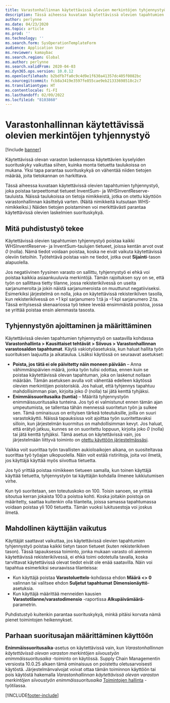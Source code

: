 ```yaml
---
title: Varastonhallinnan käytettävissä olevien merkintöjen tyhjennystyö
description: Tässä aiheessa kuvataan käytettävissä olevien tapahtumien tyhjennystyö, joka auttaa parantamaan järjestelmän suorituskykyä tunnistamalla ja poistamalla aiheeseen liittyviä, mutta tarpeettomia tietueita.
author: perlynne
ms.date: 04/23/2020
ms.topic: article
ms.prod: ''
ms.technology: ''
ms.search.form: SysOperationTemplateForm
audience: Application User
ms.reviewer: kamaybac
ms.search.region: Global
ms.author: perlynne
ms.search.validFrom: 2020-04-03
ms.dyn365.ops.version: 10.0.12
ms.openlocfilehash: b2bdfb7fa0c9c4d9e1f630a41357dc405f0082bc
ms.sourcegitcommit: fcb8a3419e3597fe855cae9eb21333698518c2c7
ms.translationtype: HT
ms.contentlocale: fi-FI
ms.lasthandoff: 02/09/2022
ms.locfileid: "8103860"
---
```

# <a name="warehouse-management-on-hand-entries-cleanup-job"></a>Varastonhallinnan käytettävissä olevien merkintöjen tyhjennystyö

[!include [banner](../includes/banner.md)]

Käytettävissä olevan varaston laskennassa käytettävien kyselyiden suorituskyky vaikuttaa siihen, kuinka monta tietuetta taulukoissa on mukana. Yksi tapa parantaa suorituskykyä on vähentää niiden tietojen määrää, joita tietokannan on harkittava.

Tässä aiheessa kuvataan käytettävissä olevien tapahtumien tyhjennystyö, joka poistaa tarpeettomat tietueet InventSum- ja WHSInventReserve-tauluista. Näissä taulukoissa on tietoja nimikkeistä, jotka on otettu käyttöön varastonhallinnan käsittelyä varten. (Näitä nimikkeitä kutsutaan WHS-nimikkeiksi.) Näiden tietojen poistaminen voi merkittävästi parantaa käytettävissä olevien laskelmien suorituskykyä.

## <a name="what-the-cleanup-job-does"></a>Mitä puhdistustyö tekee

Käytettävissä olevien tapahtumien tyhjennystyö poistaa kaikki WHSInventReserve- ja InventSum-taulujen tietueet, joissa kentän arvot ovat *0* (nolla). Nämä tiedot voidaan poistaa, koska ne eivät vaikuta käytettävissä oleviin tietoihin. Työtehtävä poistaa vain ne tiedot, jotka ovat **Sijainti**-tason alapuolella.

Jos negatiivinen fyysinen varasto on sallittu, tyhjennystyö ei ehkä voi poistaa kaikkia asiaankuuluvia merkintöjä. Tämän rajoituksen syy on se, että työn on sallittava tietty tilanne, jossa rekisterikilvessä on useita sarjanumeroita ja jokin näistä sarjanumeroista on muuttunut negatiiviseksi. Esimerkiksi järjestelmä on nolla, joka on käytettävissä rekisterikilven tasolla, kun rekisterikilvessä on +1 kpl sarjanumero 1:tä ja –1 kpl sarjanumero 2:ta. Tässä erityisessä skenaariossa työ tekee leveää ensimmäistä poistoa, jossa se yrittää poistaa ensin alemmasta tasosta.

## <a name="schedule-and-configure-the-cleanup-job"></a>Tyhjennystyön ajoittaminen ja määrittäminen

Käytettävissä olevien tapahtumien tyhjennystyö on saatavilla kohdassa **Varastonhallinta \> Kausittaiset tehtävät \> Siivous \> Varastonhallinnan varastosaldon tapahtumat**. Käytä vakiotyöasetuksia, kun haluat hallita työn suorituksen laajuutta ja aikataulua. Lisäksi käytössä on seuraavat asetukset:

- **Poista, jos tätä ei ole päivitetty näin moneen päivään** – Anna vähimmäispäivien määrä, jonka työn tulisi odottaa, ennen kuin se poistaa käytettävissä olevan tapahtuman, joka on laskenut nollaan määrään. Tämän asetuksen avulla voit vähentää edelleen käytössä olevien merkintöjen poistoriskiä. Jos haluat, että tyhjennys tapahtuu mahdollisimman pian, kirjoita joko *0* (nolla) tai jätä kenttä tyhjäksi.
- **Enimmäissuoritusaika (tuntia)** – Määritä tyhjennystyön enimmäissuoritusaika tunteina. Jos työ ei valmistunut ennen tämän ajan umpeutumista, se tallentaa tähän mennessä suoritetun työn ja sulkee sen. Tämä ominaisuus on erityisen tärkeä toteutuksille, joilla on suuri varastokäyttö. Näissä tapauksissa voit ajoittaa työn suoritettavaksi silloin, kun järjestelmän kuormitus on mahdollisimman kevyt. Jos haluat, että erätyö jatkuu, kunnes se on suoritettu loppuun, kirjoita joko *0* (nolla) tai jätä kenttä tyhjäksi. Tämä asetus on käytettävissä vain, jos järjestelmään liittyvä toiminto on [otettu käyttöön järjestelmässäsi](#max-execution-time).

Vaikka voit suorittaa työn tavallisten aukioloaikojen aikana, on suositeltavaa suorittaa työ työajan ulkopuolella. Näin voit estää ristiriitoja, joita voi ilmetä, jos käyttäjä käyttää myös siivottua tietuetta.

Jos työ yrittää poistaa nimikkeen tietueen samalla, kun toinen käyttäjä käyttää tietuetta, tyhjennystyön tai käyttäjän kohdalla ilmenee lukkiutumisen virhe.

Kun työ suoritetaan, sen toteutuskoko on 100. Toisin sanoen, se yrittää sitoutua kerran jokaista 100:a poistoa kohti. Koska joitakin poistoja on määritetty, saattaa kuitenkin olla tilanteita, joissa samassa tapahtumassa voidaan poistaa yli 100 tietuetta. Tämän vuoksi lukitusestoja voi joskus ilmetä.

## <a name="possible-user-impact"></a>Mahdollinen käyttäjän vaikutus

Käyttäjät saattavat vaikuttaa, jos käytettävissä olevien tapahtumien tyhjennystyö poistaa kaikki tietyn tason tietueet (kuten rekisterikilven tason). Tässä tapauksessa toiminto, jonka mukaan varasto oli aiemmin käytettävissä rekisterikilvessä, ei ehkä toimi odotetulla tavalla, koska tarvittavat käytettävissä olevat tiedot eivät ole enää saatavilla. Näin voi tapahtua esimerkiksi seuraavissa tilanteissa:

- Kun käyttäjä poistaa **Varastoluettelo**-kohdassa ehdon **Määrä \<\> 0** valinnan tai valitsee ehdon **Suljetut tapahtumat** **Dimensionäyttö**-asetuksia.
- Kun käyttäjä määrittää menneiden kausien **Varastotilanne/varastodimensio** -raportissa **Alkupäivämäärä**-parametrin.

Puhdistustyö kuitenkin parantaa suorituskykyä, minkä pitäisi korvata nämä pienet toimintojen heikennykset.

## <a name="make-the-maximum-execution-time-setting-available"></a><a name="max-execution-time"></a>Parhaan suoritusajan määrittäminen käyttöön

**Enimmäissuoritusaika**-asetus on käytettävissä vain, kun *Varastonhallinnan käytettävissä olevan varaston merkintöjen siivoustyön enimmäissuoritusaika* -toiminto on käytössä. Supply Chain Managementin versiosta 10.0.25 alkaen tämä ominaisuus on poistettu oletusarvoisesti käytöstä. Järjestelmänvalvojat voivat ottaa tämän toiminnon käyttöön tai pois käytöstä hakemalla *Varastonhallinnan käytettävissä olevan varaston merkintöjen siivoustyön enimmäissuoritusaika* [Toimintojen hallinta](../../fin-ops-core/fin-ops/get-started/feature-management/feature-management-overview.md) -työtilassa.


[!INCLUDE[footer-include](../../includes/footer-banner.md)]